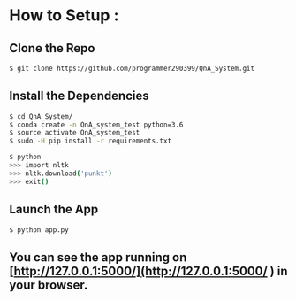 # How to Setup :

## Clone the Repo 
```bash
$ git clone https://github.com/programmer290399/QnA_System.git
```
## Install the Dependencies 
```bash
$ cd QnA_System/
$ conda create -n QnA_system_test python=3.6
$ source activate QnA_system_test
$ sudo -H pip install -r requirements.txt
```

```bash
$ python
>>> import nltk
>>> nltk.download('punkt')
>>> exit()
```
## Launch the App 
```bash
$ python app.py
```
## You can see the app running on  [http://127.0.0.1:5000/](http://127.0.0.1:5000/ ) in your browser.
